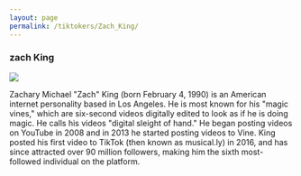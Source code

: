 ```yaml
---
layout: page
permalink: /tiktokers/Zach_King/
---
```

### zach King


<img src="//upload.wikimedia.org/wikipedia/commons/thumb/0/0d/Zach_King_%287485332562%29_%28cropped%29.jpg/220px-Zach_King_%287485332562%29_%28cropped%29.jpg"> 

Zachary Michael "Zach" King (born February 4, 1990) is an American internet personality based in Los Angeles. He is most known for his "magic vines," which are six-second videos digitally edited to look as if he is doing magic. He calls his videos "digital sleight of hand." He began posting videos on YouTube in 2008 and in 2013 he started posting videos to Vine. King posted his first video to TikTok (then known as musical.ly) in 2016, and has since attracted over 90 million followers, making him the sixth most-followed individual on the platform.

